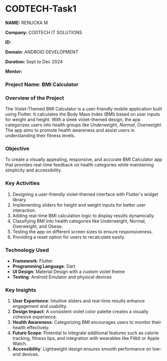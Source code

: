 # CODTECH-Task1

**NAME:** RENUCKA M

**Company:** CODTECH IT SOLUTIONS

**ID:** 

**Domain:** ANDROID DEVELOPMENT

**Duration:** Sept to Dec 2024

**Mentor:**

### **Project Name**: **BMI Calculator**

### **Overview of the Project**  

The Violet-Themed BMI Calculator is a user-friendly mobile application built using Flutter. It calculates the Body Mass Index (BMI) based on user inputs for weight and height. With a sleek violet-themed design, the app categorizes users into health groups like *Underweight*, *Normal*, *Overweight*. The app aims to promote health awareness and assist users in understanding their fitness levels.

### **Objective**  

To create a visually appealing, responsive, and accurate BMI Calculator app that provides real-time feedback on health categories while maintaining simplicity and accessibility.

### **Key Activities**  

1. Designing a user-friendly violet-themed interface with Flutter's widget library.  
2. Implementing sliders for height and weight inputs for better user interaction.  
3. Adding real-time BMI calculation logic to display results dynamically.  
4. Classifying BMI into health categories like Underweight, Normal, Overweight, and Obese.  
5. Testing the app on different screen sizes to ensure responsiveness.  
6. Providing a reset option for users to recalculate easily.
   
### **Technology Used**  

- **Framework**: Flutter  
- **Programming Language**: Dart  
- **UI Design**: Material Design with a custom violet theme  
- **Testing**: Android Emulator and physical devices

### **Key Insights**  

1. **User Experience**: Intuitive sliders and real-time results enhance engagement and usability.  
2. **Design Impact**: A consistent violet color palette creates a visually cohesive experience.  
3. **Health Awareness**: Categorizing BMI encourages users to monitor their health effectively.  
4. **Future Scope**: Potential to integrate additional features such as calorie tracking, fitness tips, and integration with wearables like Fitbit or Apple Watch.  
5. **Accessibility**: Lightweight design ensures smooth performance on low-end devices.



